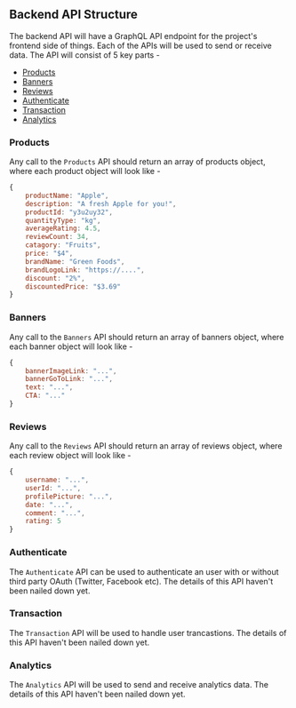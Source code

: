 ## Backend API Structure

The backend API will have a GraphQL API endpoint for the project's frontend side of things. Each of the APIs will be used to send or receive data. The API will consist of 5 key parts -

- [Products](#products)
- [Banners](#banners)
- [Reviews](#Reviews)
- [Authenticate](#Authenticate)
- [Transaction](#Transaction)
- [Analytics](#Analytics)

### Products

Any call to the `Products` API should return an array of products object, where each product object will look like -

```js
{
    productName: "Apple",
    description: "A fresh Apple for you!",
    productId: "y3u2uy32",
    quantityType: "kg",
    averageRating: 4.5,
    reviewCount: 34,
    catagory: "Fruits",
    price: "$4",
    brandName: "Green Foods",
    brandLogoLink: "https://....",
    discount: "2%",
    discountedPrice: "$3.69"
}
```

### Banners

Any call to the `Banners` API should return an array of banners object, where each banner object will look like -

```js
{
    bannerImageLink: "...",
    bannerGoToLink: "...",
    text: "...",
    CTA: "..."
}
```

### Reviews

Any call to the `Reviews` API should return an array of reviews object, where each review object will look like -

```js
{
    username: "...",
    userId: "...",
    profilePicture: "...",
    date: "...",
    comment: "...",
    rating: 5
}
```

### Authenticate

The `Authenticate` API can be used to authenticate an user with or without third party OAuth (Twitter, Facebook etc). The details of this API haven't been nailed down yet.

### Transaction

The `Transaction` API will be used to handle user trancastions. The details of this API haven't been nailed down yet.

### Analytics

The `Analytics` API will be used to send and receive analytics data. The details of this API haven't been nailed down yet.
